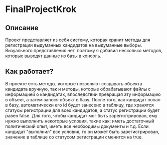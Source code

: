 # FinalProjectKrok
## Описание
Проект представляет из себя систему, которая хранит методы для регистрации выдуманных кандидатов на выдуманные выборы. Визуального представления нет, поэтому я добавил несколько методов, 
которые выводят данные из базы в консоль.
## Как работает?
В проекте есть методы, которые позволяют создавать объекта кандидата вручную, так и методы, которые обрабатывают файлы с информацией о кандидатах, впоследствии превращая эту информацию в объект, 
а затем занося объект в базу. После того, как кандидат попал в базу, автоматически его id будет занесено в таблицу, где хранятся статусы регистрации для всех кандидатов, а статус регистрации будет равен false.
Для того, чтобы кандидат мог быть зарегистрирован, ему нужно выполнить некоторые условия, такие как: иметь достаточный политический опыт, иметь все необходимы документы и т.д. Если кандидат "выполнил" все условия, 
то он может быть зарегистрирован, значение в таблице со статусом регистрации сменится на true.
